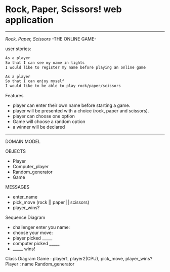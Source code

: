 # Rock, Paper, Scissors! web application
----
 _Rock, Paper, Scissors_
 -THE ONLINE GAME-

 user stories:
```sh
As a player
So that I can see my name in lights
I would like to register my name before playing an online game

As a player
So that I can enjoy myself
I would like to be able to play rock/paper/scissors
```

Features
- player can enter their own name before starting a game.
- player will be presented with a choice (rock, paper and scissors).
- player can choose one option
- Game will choose a random option
- a winner will be declared
----
DOMAIN MODEL

OBJECTS
- Player
- Computer_player
- Random_generator
- Game

MESSAGES
- enter_name
- pick_move (rock || paper || scissors)
- player_wins?

Sequence Diagram
- challenger enter you name:
- choose your move:
- player picked _____
- computer picked _____
- _____ wins!

Class Diagram
Game : player1, player2(CPU), pick_move, player_wins?
Player : name
Random_generator
